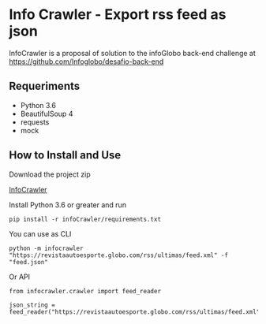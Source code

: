 Info Crawler - Export rss feed as json
===============================================

InfoCrawler is a proposal of solution to the infoGlobo back-end challenge at https://github.com/Infoglobo/desafio-back-end

Requeriments
----------------------

* Python 3.6
* BeautifulSoup 4
* requests
* mock

How to Install and Use
----------------------

Download the project zip
 
 [InfoCrawler](https://github.com/rubimpassos/infoCrawler/archive/master.zip)

Install Python 3.6 or greater and run

    pip install -r infoCrawler/requirements.txt

You can use as CLI
    
    python -m infocrawler "https://revistaautoesporte.globo.com/rss/ultimas/feed.xml" -f "feed.json"

Or API

    from infocrawler.crawler import feed_reader
    
    json_string = feed_reader("https://revistaautoesporte.globo.com/rss/ultimas/feed.xml")